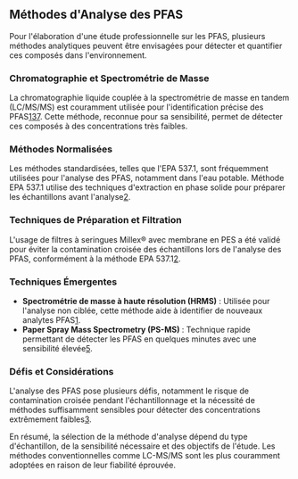## Méthodes d'Analyse des PFAS

Pour l'élaboration d'une étude professionnelle sur les PFAS, plusieurs méthodes analytiques peuvent être envisagées pour détecter et quantifier ces composés dans l'environnement.

### Chromatographie et Spectrométrie de Masse
La chromatographie liquide couplée à la spectrométrie de masse en tandem (LC/MS/MS) est couramment utilisée pour l'identification précise des PFAS[1](https://www.epa.gov/water-research/pfas-analytical-methods-development-and-sampling-research "epa.gov")[3](https://www.sciencedirect.com/science/article/abs/pii/S2214158823000041 "sciencedirect.com")[7](https://www.rjleegroup.com/blog/unlocking-the-secrets-of-pfas-testing-methods "rjleegroup.com"). Cette méthode, reconnue pour sa sensibilité, permet de détecter ces composés à des concentrations très faibles.

### Méthodes Normalisées
Les méthodes standardisées, telles que l'EPA 537.1, sont fréquemment utilisées pour l'analyse des PFAS, notamment dans l'eau potable. Méthode EPA 537.1 utilise des techniques d'extraction en phase solide pour préparer les échantillons avant l'analyse[2](https://www.sigmaaldrich.com/FR/fr/technical-documents/technical-article/environmental-testing-and-industrial-hygiene/waste-water-and-process-water-testing/pfas-testing-methods-sample-filtration?srsltid=AfmBOoqcf3Ohm8i1AFG1jD5OWObkTkbCK6IDuuM4v_aLmF-Lt3-ydVwi "sigmaaldrich.com").

### Techniques de Préparation et Filtration
L'usage de filtres à seringues Millex® avec membrane en PES a été validé pour éviter la contamination croisée des échantillons lors de l'analyse des PFAS, conformément à la méthode EPA 537.1[2](https://www.sigmaaldrich.com/FR/fr/technical-documents/technical-article/environmental-testing-and-industrial-hygiene/waste-water-and-process-water-testing/pfas-testing-methods-sample-filtration?srsltid=AfmBOoqcf3Ohm8i1AFG1jD5OWObkTkbCK6IDuuM4v_aLmF-Lt3-ydVwi "sigmaaldrich.com").

### Techniques Émergentes
- **Spectrométrie de masse à haute résolution (HRMS)** : Utilisée pour l'analyse non ciblée, cette méthode aide à identifier de nouveaux analytes PFAS[1](https://www.epa.gov/water-research/pfas-analytical-methods-development-and-sampling-research "epa.gov").
- **Paper Spray Mass Spectrometry (PS-MS)** : Technique rapide permettant de détecter les PFAS en quelques minutes avec une sensibilité élevée[5](https://news.njit.edu/njit-researchers-unveil-method-detect-forever-chemicals-under-3-minutes "news.njit.edu").

### Défis et Considérations
L'analyse des PFAS pose plusieurs défis, notamment le risque de contamination croisée pendant l'échantillonnage et la nécessité de méthodes suffisamment sensibles pour détecter des concentrations extrêmement faibles[3](https://www.sciencedirect.com/science/article/abs/pii/S2214158823000041 "sciencedirect.com").

En résumé, la sélection de la méthode d'analyse dépend du type d'échantillon, de la sensibilité nécessaire et des objectifs de l'étude. Les méthodes conventionnelles comme LC-MS/MS sont les plus couramment adoptées en raison de leur fiabilité éprouvée.
